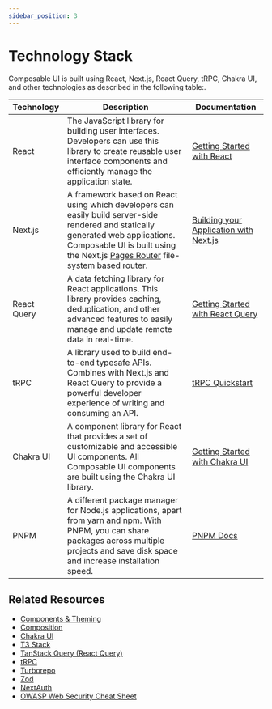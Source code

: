 ```yaml
---
sidebar_position: 3
---
```


# Technology Stack

Composable UI is built using React, Next.js, React Query, tRPC, Chakra UI, and other technologies as described in the following table:.

| Technology | Description | Documentation |
| - | - | - |
| React | The JavaScript library for building user interfaces. Developers can use this library to create reusable user interface components and efficiently manage the application state. | [Getting Started with React](https://reactjs.org/docs/getting-started.html) |
| Next.js | A framework based on React using which developers can easily build server-side rendered and statically generated web applications. Composable UI is built using the Next.js [Pages Router](https://nextjs.org/docs/pages/building-your-application/routing/pages-and-layouts) file-system based router. | [Building your Application with Next.js](https://nextjs.org/docs/pages/building-your-application/routing) |
| React Query | A data fetching library for React applications. This library provides caching, deduplication, and other advanced features to easily manage and update remote data in real-time. | [Getting Started with React Query](https://react-query-v3.tanstack.com/overview) |
| tRPC | A library used to build end-to-end typesafe APIs. Combines with Next.js and React Query to provide a powerful developer experience of writing and consuming an API. | [tRPC Quickstart](https://trpc.io/docs/quickstart)
| Chakra UI | A component library for React that provides a set of customizable and accessible UI components. All Composable UI components are built using the Chakra UI library. | [Getting Started with Chakra UI](https://chakra-ui.com/getting-started) |
| PNPM |A different package manager for Node.js applications, apart from yarn and npm. With PNPM, you can share packages across multiple projects and save disk space and increase installation speed. | [PNPM Docs](https://pnpm.io/) |

## Related Resources

- [Components & Theming](../design/components_and_theme.md)
- [Composition](../essentials/composition/overview.md)
- [Chakra UI](https://chakra-ui.com/)
- [T3 Stack](https://create.t3.gg/)
- [TanStack Query (React Query)](https://tanstack.com/query/v3/)
- [tRPC](https://trpc.io/docs/)
- [Turborepo](https://turbo.build/repo)
- [Zod](https://zod.dev/)
- [NextAuth](https://next-auth.js.org/)
- [OWASP Web Security Cheat Sheet](https://cheatsheetseries.owasp.org/cheatsheets/HTML5_Security_Cheat_Sheet.html)
